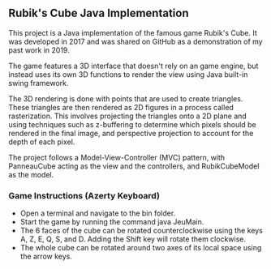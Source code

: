 ## Rubik's Cube Java Implementation

This project is a Java implementation of the famous game Rubik's Cube. It was developed in 2017 and was shared on GitHub as a demonstration of my past work in 2019.

The game features a 3D interface that doesn't rely on an game engine, but instead uses its own 3D functions to render the view using Java built-in swing framework.

The 3D rendering is done with points that are used to create triangles. These triangles are then rendered as 2D figures in a process called rasterization. This involves projecting the triangles onto a 2D plane and using techniques such as z-buffering to determine which pixels should be rendered in the final image, and perspective projection to account for the depth of each pixel.

The project follows a Model-View-Controller (MVC) pattern, with PanneauCube acting as the view and the controllers, and RubikCubeModel as the model.

### Game Instructions (Azerty Keyboard)
- Open a terminal and navigate to the bin folder.
- Start the game by running the command java JeuMain.
- The 6 faces of the cube can be rotated counterclockwise using the keys A, Z, E, Q, S, and D.
Adding the Shift key will rotate them clockwise.
-  The whole cube can be rotated around two axes of its local space using the arrow keys.

